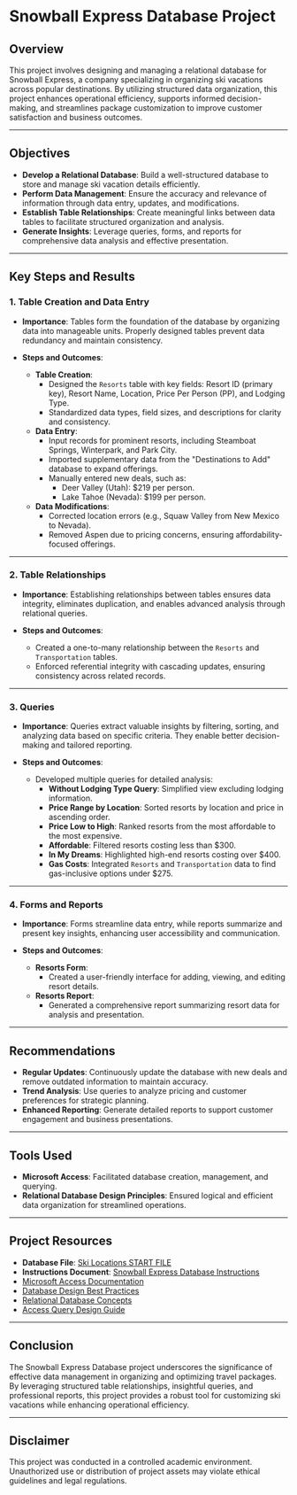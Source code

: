 # Snowball Express Database Project

## **Overview**
This project involves designing and managing a relational database for Snowball Express, a company specializing in organizing ski vacations across popular destinations. By utilizing structured data organization, this project enhances operational efficiency, supports informed decision-making, and streamlines package customization to improve customer satisfaction and business outcomes.

---

## **Objectives**
- **Develop a Relational Database**: Build a well-structured database to store and manage ski vacation details efficiently.
- **Perform Data Management**: Ensure the accuracy and relevance of information through data entry, updates, and modifications.
- **Establish Table Relationships**: Create meaningful links between data tables to facilitate structured organization and analysis.
- **Generate Insights**: Leverage queries, forms, and reports for comprehensive data analysis and effective presentation.

---

## **Key Steps and Results**

### **1. Table Creation and Data Entry**
- **Importance**: Tables form the foundation of the database by organizing data into manageable units. Properly designed tables prevent data redundancy and maintain consistency.

- **Steps and Outcomes**:
  - **Table Creation**:
    - Designed the `Resorts` table with key fields: Resort ID (primary key), Resort Name, Location, Price Per Person (PP), and Lodging Type.
    - Standardized data types, field sizes, and descriptions for clarity and consistency.
  - **Data Entry**:
    - Input records for prominent resorts, including Steamboat Springs, Winterpark, and Park City.
    - Imported supplementary data from the "Destinations to Add" database to expand offerings.
    - Manually entered new deals, such as:
      - Deer Valley (Utah): $219 per person.
      - Lake Tahoe (Nevada): $199 per person.
  - **Data Modifications**:
    - Corrected location errors (e.g., Squaw Valley from New Mexico to Nevada).
    - Removed Aspen due to pricing concerns, ensuring affordability-focused offerings.

---

### **2. Table Relationships**
- **Importance**: Establishing relationships between tables ensures data integrity, eliminates duplication, and enables advanced analysis through relational queries.

- **Steps and Outcomes**:
  - Created a one-to-many relationship between the `Resorts` and `Transportation` tables.
  - Enforced referential integrity with cascading updates, ensuring consistency across related records.

---

### **3. Queries**
- **Importance**: Queries extract valuable insights by filtering, sorting, and analyzing data based on specific criteria. They enable better decision-making and tailored reporting.

- **Steps and Outcomes**:
  - Developed multiple queries for detailed analysis:
    - **Without Lodging Type Query**: Simplified view excluding lodging information.
    - **Price Range by Location**: Sorted resorts by location and price in ascending order.
    - **Price Low to High**: Ranked resorts from the most affordable to the most expensive.
    - **Affordable**: Filtered resorts costing less than $300.
    - **In My Dreams**: Highlighted high-end resorts costing over $400.
    - **Gas Costs**: Integrated `Resorts` and `Transportation` data to find gas-inclusive options under $275.

---

### **4. Forms and Reports**
- **Importance**: Forms streamline data entry, while reports summarize and present key insights, enhancing user accessibility and communication.

- **Steps and Outcomes**:
  - **Resorts Form**:
    - Created a user-friendly interface for adding, viewing, and editing resort details.
  - **Resorts Report**:
    - Generated a comprehensive report summarizing resort data for analysis and presentation.

---

## **Recommendations**
- **Regular Updates**: Continuously update the database with new deals and remove outdated information to maintain accuracy.
- **Trend Analysis**: Use queries to analyze pricing and customer preferences for strategic planning.
- **Enhanced Reporting**: Generate detailed reports to support customer engagement and business presentations.

---

## **Tools Used**
- **Microsoft Access**: Facilitated database creation, management, and querying.
- **Relational Database Design Principles**: Ensured logical and efficient data organization for streamlined operations.

---

## **Project Resources**
- **Database File**: [Ski Locations START FILE](https://github.com/StephVergil/Snowball-Express-Database-Project/blob/main/Ski%20Locations%20%20START%20FILE-%20StephanieVergil.accdb)
- **Instructions Document**: [Snowball Express Database Instructions](https://github.com/StephVergil/Snowball-Express-Database-Project/blob/main/Snowball%20Express%20Database%20-%20INSTRUCTIONS%20-%20FALL%202023-1.docx.pdf)
- [Microsoft Access Documentation](https://support.microsoft.com/en-us/access)
- [Database Design Best Practices](https://learn.microsoft.com/en-us/sql/relational-databases/database-design-basics)
- [Relational Database Concepts](https://www.oracle.com/database/what-is-a-relational-database/)
- [Access Query Design Guide](https://support.microsoft.com/en-us/access-query-design)

---

## **Conclusion**
The Snowball Express Database project underscores the significance of effective data management in organizing and optimizing travel packages. By leveraging structured table relationships, insightful queries, and professional reports, this project provides a robust tool for customizing ski vacations while enhancing operational efficiency.

---

## **Disclaimer**
This project was conducted in a controlled academic environment. Unauthorized use or distribution of project assets may violate ethical guidelines and legal regulations.
